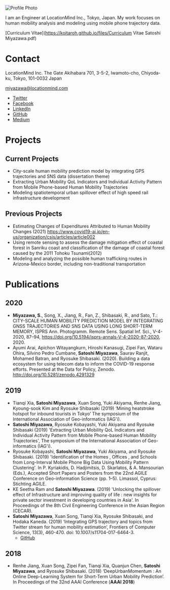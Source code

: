 ![Profile Photo](https://koitaroh.github.io/files/avatar9.png)

I am an Engineer at LocationMind Inc., Tokyo, Japan. My work focuses on human mobility analysis and modeling using mobile phone trajectory data.

[Curriculum Vitae](https://koitaroh.github.io/files/Curriculum Vitae Satoshi Miyazawa.pdf)

# Contact
LocationMind Inc.
The Gate Akihabara 701, 3-5-2, Iwamoto-cho, Chiyoda-ku, Tokyo, 101-0032 Japan

miyazawa@locationmind.com

- [Twitter](https://twitter.com/koitaroh)
- [Facebook](https://www.facebook.com/koitaroh)
- [LinkedIn](https://www.linkedin.com/in/koitaroh/)
- [GitHub](https://github.com/koitaroh)
- [Medium](https://medium.com/@koitaroh)

# Projects

## Current Projects

- City-scale human mobility prediction model by integrating GPS trajectories and SNS data (dissertation theme)
- Extracting Urban Mobility QoL Indicators and Individual Activity Pattern from Mobile Phone-based Human Mobility Trajectories
- Modeling spatiotemporal urban spillover effect of high speed rail infrastructure development

## Previous Projects

- Estimating Changes of Expenditures Attributed to Human Mobility Changes (2021) https://www.covid19-ai.jp/en-us/organization/csis/articles/article002
- Using remote sensing to assess the damage mitigation effect of coastal forest in Sanriku coast and classification of the damage of coastal forest caused by the 2011 Tohoku Tsunami(2012)
- Modeling and analyzing the possible human trafficking routes in Arizona-Mexico border, including non-traditional transportation

# Publications

## 2020
- **Miyazawa, S.**, Song, X., Jiang, R., Fan, Z., Shibasaki, R., and Sato, T.: CITY-SCALE HUMAN MOBILITY PREDICTION MODEL BY INTEGRATING GNSS TRAJECTORIES AND SNS DATA USING LONG SHORT-TERM MEMORY, ISPRS Ann. Photogramm. Remote Sens. Spatial Inf. Sci., V-4-2020, 87–94, https://doi.org/10.5194/isprs-annals-V-4-2020-87-2020, 2020.
- Ayumi Arai, Apichon Witayangkurn, Hiroshi Kanasugi, Zipei Fan, Wataru Ohira, Silvino Pedro Cumbane, **Satoshi Miyazawa**, Saurav Ranjit, Mohamed Batran, and Ryosuke Shibasaki. (2020). Building a data ecosystem for using telecom data to inform the COVID-19 response efforts. Presented at the Data for Policy, Zenodo. http://doi.org/10.5281/zenodo.4291329

## 2019
- Tianqi Xia, **Satoshi Miyazawa**, Xuan Song, Yuki Akiyama, Renhe Jiang, Kyoung-sook Kim and Ryosuke Shibasaki (2019) ‘Mining heatstroke hotspot for inbound tourists in Tokyo’ The symposium of the International Association of Geo-informatics (IAG'i).
- **Satoshi Miyazawa**, Ryosuke Kobayashi, Yuki Akiyama and Ryosuke Shibasaki (2019) 'Extracting Urban Mobility QoL Indicators and Individual Activity Pattern from Mobile Phone-based Human Mobility Trajectories', The symposium of the International Association of Geo-informatics (IAG'i).
- Ryosuke Kobayashi, **Satoshi Miyazawa**, Yuki Akiyama, and Ryosuke Shibasaki. (2019) 'Identification of the Homes , Offices , and Schools from Long-Interval Mobile Phone Big Data Using Mobility Pattern Clustering'. In P. Kyriakidis, D. Hadjimitsis, D. Skarlatos, & A. Mansourian (Eds.), Accepted Short Papers and Posters from the 22nd AGILE Conference on Geo-information Science (pp. 1–5). Limassol, Cyprus: Stichting AGILE.
- KE Seetha Ram and **Satoshi Miyazawa**. (2019) 'Unlocking the spillover effect of Infrastructure and improving quality of life : new insights for private sector investment in developing countries in Asia'. In Proceedings of the 8th Civil Engineering Conference in the Asian Region (CECAR).
- **Satoshi Miyazawa**, Xuan Song, Tianqi Xia, Ryosuke Shibasaki, and Hodaka Kaneda. (2019) ‘Integrating GPS trajectory and topics from Twitter stream for human mobility estimation’, Frontiers of Computer Science, 13(3), 460-470. doi: 10.1007/s11704-017-6464-3.
    - [GitHub](https://github.com/koitaroh/twitter-topic-mobility-estimation)

## 2018

- Renhe Jiang, Xuan Song, Zipei Fan, Tianqi Xia, Quanjun Chen, **Satoshi Miyazawa**, and Ryosuke Shibasaki. (2018) ‘DeepUrbanMomentum : An Online Deep-Learning System for Short-Term Urban Mobility Prediction’. In Proceedings of the 32nd AAAI Conference (**AAAI 2018**)
